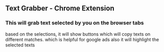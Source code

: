 ## Text Grabber - Chrome Extension

### This will grab text selected by you on the browser tabs
based on the selections, it will show buttons which will copy texts on different matches.
which is helpful for google ads
also it will highlight the selected texts
